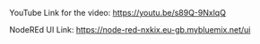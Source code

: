 YouTube Link for the video: https://youtu.be/s89Q-9NxlqQ
 
NodeREd UI Link: https://node-red-nxkix.eu-gb.mybluemix.net/ui

